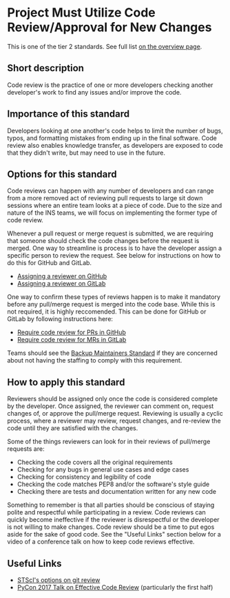# Project Must Utilize Code Review/Approval for New Changes

This is one of the tier 2 standards. See full list [on the overview page](README.md).

## Short description

Code review is the practice of one or more developers checking another developer's work to find any issues and/or improve the code. 

## Importance of this standard

Developers looking at one another's code helps to limit the number of bugs, typos, and formatting mistakes from ending up in the final software. Code review also enables knowledge transfer, as developers are exposed to code that they didn't write, but may need to use in the future.

## Options for this standard

Code reviews can happen with any number of developers and can range from a more removed act of reviewing pull requests to large sit down sessions where an entire team looks at a piece of code. Due to the size and nature of the INS teams, we will focus on implementing the former type of code review.

Whenever a pull request or merge request is submitted, we are requiring that someone should check the code changes before the request is merged. One way to streamline is process is to have the developer assign a specific person to review the request. See below for instructions on how to do this for GitHub and GitLab.
- [Assigning a reviewer on GitHub](https://help.github.com/en/github/collaborating-with-issues-and-pull-requests/requesting-a-pull-request-review)
- [Assigning a reviewer on GitLab](https://docs.gitlab.com/ee/user/project/merge_requests/merge_request_approvals.html)

One way to confirm these types of reviews happen is to make it mandatory before any pull/merge request is merged into the code base. While this is not required, it is highly reccomended. This can be done for GitHub or GitLab by following instructions here:
- [Require code review for PRs in GitHub](https://help.github.com/en/enterprise/2.13/user/articles/enabling-required-reviews-for-pull-requests)
- [Require code review for MRs in GitLab](https://docs.gitlab.com/ee/user/project/merge_requests/merge_request_approvals.html)

Teams should see the [Backup Maintainers Standard](backup_maintainers.md) if they are concerned about not having the staffing to comply with this requirement.

## How to apply this standard

Reviewers should be assigned only once the code is considered complete by the developer. Once assigned, the reviewer can comment on, request changes of, or approve the pull/merge request. Reviewing is usually a cyclic process, where a reviewer may review, request changes, and re-review the code until they are satisfied with the changes.

Some of the things reviewers can look for in their reviews of pull/merge requests are:
- Checking the code covers all the original requirements
- Checking for any bugs in general use cases and edge cases
- Checking for consistency and legibility of code
- Checking the code matches PEP8 and/or the software's style guide
- Checking there are tests and documentation written for any new code

Something to remember is that all parties should be conscious of staying polite and respectful while participating in a review. Code reviews can quickly become ineffective if the reviewer is disrespectful or the developer is not willing to make changes. Code review should be a time to put egos aside for the sake of good code. See the "Useful Links" section below for a video of a conference talk on how to keep code reviews effective. 

## Useful Links

- [STScI's options on git review](https://github.com/spacetelescope/style-guides/blob/master/guides/git-pr-review.md)
- [PyCon 2017 Talk on Effective Code Review](https://www.youtube.com/watch?v=iNG1a--SIlk) (particularly the first half)
